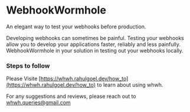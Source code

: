 # WebhookWormhole
An elegant way to test your webhooks before production.

Developing webhooks can sometimes be painful. Testing your webhooks allow you to develop your applications faster, reliably and less painfully.
WebhookWormhole in your solution in testing out your webhooks locally.

### Steps to follow
Please Visite [https://whwh.rahulgoel.dev/how_to](https://whwh.rahulgoel.dev/how_to) to learn about using whwh.

For any suggestions and reviews, please reach out to [whwh.queries@gmail.com](mailto:rgoel1729@gmail.com)
